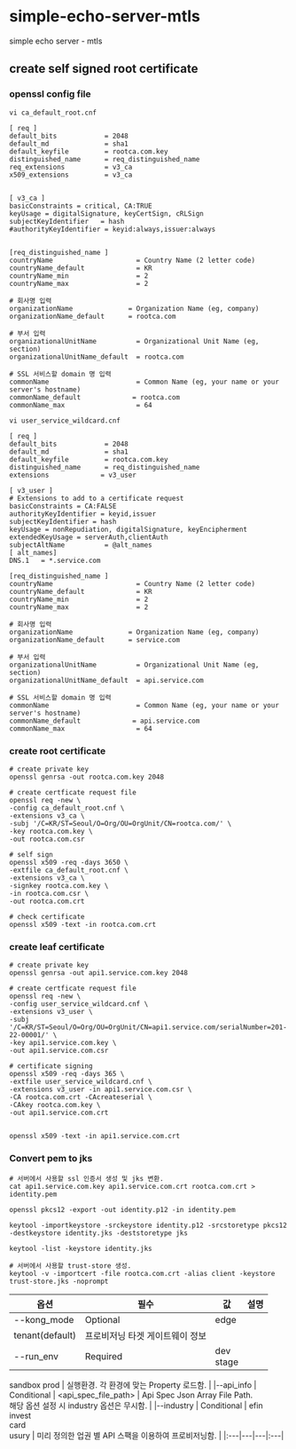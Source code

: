 # simple-echo-server-mtls
simple echo server - mtls

## create self signed root certificate

### openssl config file
```
vi ca_default_root.cnf

[ req ]
default_bits            = 2048
default_md              = sha1
default_keyfile         = rootca.com.key
distinguished_name      = req_distinguished_name
req_extensions          = v3_ca
x509_extensions         = v3_ca


[ v3_ca ]
basicConstraints = critical, CA:TRUE
keyUsage = digitalSignature, keyCertSign, cRLSign
subjectKeyIdentifier   = hash
#authorityKeyIdentifier = keyid:always,issuer:always


[req_distinguished_name ]
countryName                     = Country Name (2 letter code)
countryName_default             = KR
countryName_min                 = 2
countryName_max                 = 2

# 회사명 입력
organizationName              = Organization Name (eg, company)
organizationName_default      = rootca.com
 
# 부서 입력
organizationalUnitName          = Organizational Unit Name (eg, section)
organizationalUnitName_default  = rootca.com
 
# SSL 서비스할 domain 명 입력
commonName                      = Common Name (eg, your name or your server's hostname)
commonName_default             = rootca.com
commonName_max                  = 64 
```


```
vi user_service_wildcard.cnf

[ req ]
default_bits            = 2048
default_md              = sha1
default_keyfile         = rootca.com.key
distinguished_name      = req_distinguished_name
extensions             = v3_user

[ v3_user ]
# Extensions to add to a certificate request
basicConstraints = CA:FALSE
authorityKeyIdentifier = keyid,issuer
subjectKeyIdentifier = hash
keyUsage = nonRepudiation, digitalSignature, keyEncipherment
extendedKeyUsage = serverAuth,clientAuth
subjectAltName          = @alt_names
[ alt_names]
DNS.1   = *.service.com

[req_distinguished_name ]
countryName                     = Country Name (2 letter code)
countryName_default             = KR
countryName_min                 = 2
countryName_max                 = 2

# 회사명 입력
organizationName              = Organization Name (eg, company)
organizationName_default      = service.com

# 부서 입력
organizationalUnitName          = Organizational Unit Name (eg, section)
organizationalUnitName_default  = api.service.com

# SSL 서비스할 domain 명 입력
commonName                      = Common Name (eg, your name or your server's hostname)
commonName_default             = api.service.com
commonName_max                  = 64
```


### create root certificate
```
# create private key
openssl genrsa -out rootca.com.key 2048

# create certficate request file
openssl req -new \
-config ca_default_root.cnf \
-extensions v3_ca \
-subj '/C=KR/ST=Seoul/O=Org/OU=OrgUnit/CN=rootca.com/' \
-key rootca.com.key \
-out rootca.com.csr

# self sign
openssl x509 -req -days 3650 \
-extfile ca_default_root.cnf \
-extensions v3_ca \
-signkey rootca.com.key \
-in rootca.com.csr \
-out rootca.com.crt

# check certificate
openssl x509 -text -in rootca.com.crt
```

### create leaf certificate
```
# create private key
openssl genrsa -out api1.service.com.key 2048

# create certficate request file
openssl req -new \
-config user_service_wildcard.cnf \
-extensions v3_user \
-subj '/C=KR/ST=Seoul/O=Org/OU=OrgUnit/CN=api1.service.com/serialNumber=201-22-00001/' \
-key api1.service.com.key \
-out api1.service.com.csr

# certificate signing
openssl x509 -req -days 365 \
-extfile user_service_wildcard.cnf \
-extensions v3_user -in api1.service.com.csr \
-CA rootca.com.crt -CAcreateserial \
-CAkey rootca.com.key \
-out api1.service.com.crt


openssl x509 -text -in api1.service.com.crt
```


### Convert pem to jks
```
# 서버에서 사용할 ssl 인증서 생성 및 jks 변환.
cat api1.service.com.key api1.service.com.crt rootca.com.crt > identity.pem

openssl pkcs12 -export -out identity.p12 -in identity.pem

keytool -importkeystore -srckeystore identity.p12 -srcstoretype pkcs12 -destkeystore identity.jks -deststoretype jks

keytool -list -keystore identity.jks

# 서버에서 사용할 trust-store 생성.
keytool -v -importcert -file rootca.com.crt -alias client -keystore trust-store.jks -noprompt
```
| 옵션 | 필수 | 값 | 설명 |
|---|---|---|---|
|--kong_mode | Optional | edge
tenant(default) | 프로비저닝 타겟 게이트웨이 정보 |
|--run_env | Required | dev<br/>stage
sandbox
prod | 실행환경. 각 환경에 맞는 Property 로드함. |
|--api_info | Conditional | <api_spec_file_path> | Api Spec Json Array File Path.<br/>해당 옵션 설정 시 industry 옵션은 무시함. |
|--industry | Conditional | efin<br/>invest<br/>card<br/>usury | 미리 정의한 업권 별 API 스팩을 이용하여 프로비저닝함. |
|:---|---|---|:---|
